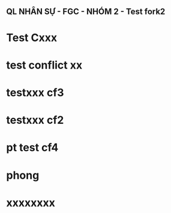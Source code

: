 ## QL NHÂN SỰ - FGC - NHÓM 2 - Test fork2

# Test Cxxx
# test conflict xx
# testxxx cf3
# testxxx cf2

# pt test cf4
# phong
# xxxxxxxx
